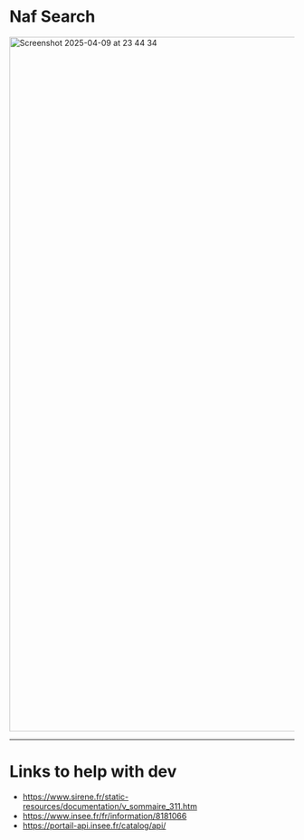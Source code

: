# Naf Search

<img width="1229" alt="Screenshot 2025-04-09 at 23 44 34" src="https://github.com/user-attachments/assets/cd31a6b3-9cb8-40c7-9ad0-7335ddad54b7" />

---

# Links to help with dev
- https://www.sirene.fr/static-resources/documentation/v_sommaire_311.htm
- https://www.insee.fr/fr/information/8181066
- https://portail-api.insee.fr/catalog/api/
